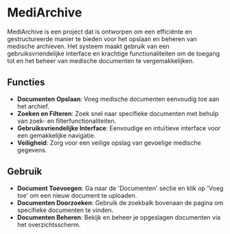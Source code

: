 # MediArchive

MediArchive is een project dat is ontworpen om een efficiënte en gestructureerde manier te bieden voor het opslaan en beheren van medische archieven. Het systeem maakt gebruik van een gebruiksvriendelijke interface en krachtige functionaliteiten om de toegang tot en het beheer van medische documenten te vergemakkelijken.

## Functies

- **Documenten Opslaan**: Voeg medische documenten eenvoudig toe aan het archief.
- **Zoeken en Filteren**: Zoek snel naar specifieke documenten met behulp van zoek- en filterfunctionaliteiten.
- **Gebruiksvriendelijke Interface**: Eenvoudige en intuïtieve interface voor een gemakkelijke navigatie.
- **Veiligheid**: Zorg voor een veilige opslag van gevoelige medische gegevens.

## Gebruik

- **Document Toevoegen**: Ga naar de 'Documenten' sectie en klik op 'Voeg toe' om een nieuw document te uploaden.
- **Documenten Doorzoeken**: Gebruik de zoekbalk bovenaan de pagina om specifieke documenten te vinden.
- **Documenten Beheren**: Bekijk en beheer je opgeslagen documenten via het overzichtsscherm.
